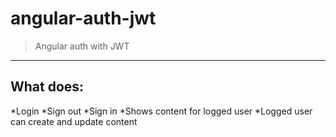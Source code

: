 # angular-auth-jwt
> Angular auth with JWT 
------------------------

## What does:
  *Login
  *Sign out
  *Sign in
  *Shows content for logged user
  *Logged user can create and update content